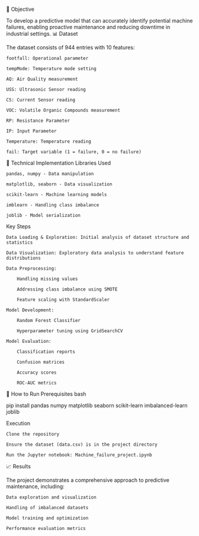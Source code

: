 🎯 Objective

To develop a predictive model that can accurately identify potential machine failures, enabling proactive maintenance and reducing downtime in industrial settings.
📊 Dataset

The dataset consists of 944 entries with 10 features:

    footfall: Operational parameter

    tempMode: Temperature mode setting

    AQ: Air Quality measurement

    USS: Ultrasonic Sensor reading

    CS: Current Sensor reading

    VOC: Volatile Organic Compounds measurement

    RP: Resistance Parameter

    IP: Input Parameter

    Temperature: Temperature reading

    fail: Target variable (1 = failure, 0 = no failure)

🔧 Technical Implementation
Libraries Used

    pandas, numpy - Data manipulation

    matplotlib, seaborn - Data visualization

    scikit-learn - Machine learning models

    imblearn - Handling class imbalance

    joblib - Model serialization

Key Steps

    Data Loading & Exploration: Initial analysis of dataset structure and statistics

    Data Visualization: Exploratory data analysis to understand feature distributions

    Data Preprocessing:

        Handling missing values

        Addressing class imbalance using SMOTE

        Feature scaling with StandardScaler

    Model Development:

        Random Forest Classifier

        Hyperparameter tuning using GridSearchCV

    Model Evaluation:

        Classification reports

        Confusion matrices

        Accuracy scores

        ROC-AUC metrics

🚀 How to Run
Prerequisites
bash

pip install pandas numpy matplotlib seaborn scikit-learn imbalanced-learn joblib

Execution

    Clone the repository

    Ensure the dataset (data.csv) is in the project directory

    Run the Jupyter notebook: Machine_failure_project.ipynb

📈 Results

The project demonstrates a comprehensive approach to predictive maintenance, including:

    Data exploration and visualization

    Handling of imbalanced datasets

    Model training and optimization

    Performance evaluation metrics
